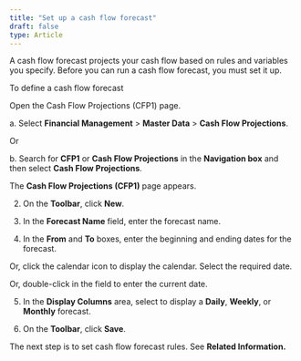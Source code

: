 ```yaml
---
title: "Set up a cash flow forecast"
draft: false
type: Article
---
```


A cash flow forecast projects your cash flow based on rules and variables you specify. Before you can run a cash flow forecast, you must set it up.

To define a cash flow forecast

Open the Cash Flow Projections (CFP1) page.

a. Select **Financial Management** > **Master Data** > **Cash Flow Projections**.

Or

b. Search for **CFP1** or **Cash Flow Projections** in the **Navigation box** and then select **Cash Flow Projections**.

The **Cash Flow Projections (CFP1)**  page appears.

2. On the **Toolbar**, click **New**.

3. In the **Forecast Name** field, enter the forecast name.

4. In the **From** and **To** boxes, enter the beginning and ending dates for the forecast.

Or, click the calendar icon to display the calendar. Select the required date.

Or, double-click in the field to enter the current date.

5. In the **Display Columns** area, select to display a **Daily**, **Weekly**, or **Monthly** forecast.

6. On the **Toolbar**, click **Save**.

The next step is to set cash flow forecast rules. See **Related Information.**

​
